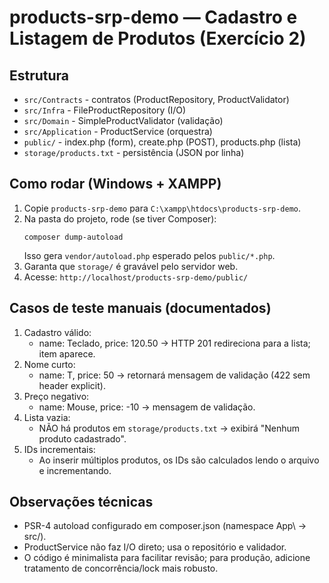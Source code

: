 # products-srp-demo — Cadastro e Listagem de Produtos (Exercício 2)

## Estrutura
- `src/Contracts` - contratos (ProductRepository, ProductValidator)
- `src/Infra` - FileProductRepository (I/O)
- `src/Domain` - SimpleProductValidator (validação)
- `src/Application` - ProductService (orquestra)
- `public/` - index.php (form), create.php (POST), products.php (lista)
- `storage/products.txt` - persistência (JSON por linha)

## Como rodar (Windows + XAMPP)
1. Copie `products-srp-demo` para `C:\xampp\htdocs\products-srp-demo`.
2. Na pasta do projeto, rode (se tiver Composer):
   ```
   composer dump-autoload
   ```
   Isso gera `vendor/autoload.php` esperado pelos `public/*.php`.
3. Garanta que `storage/` é gravável pelo servidor web.
4. Acesse: `http://localhost/products-srp-demo/public/`

## Casos de teste manuais (documentados)
1. Cadastro válido:
   - name: Teclado, price: 120.50 → HTTP 201 redireciona para a lista; item aparece.
2. Nome curto:
   - name: T, price: 50 → retornará mensagem de validação (422 sem header explicit).
3. Preço negativo:
   - name: Mouse, price: -10 → mensagem de validação.
4. Lista vazia:
   - NÃO há produtos em `storage/products.txt` → exibirá "Nenhum produto cadastrado".
5. IDs incrementais:
   - Ao inserir múltiplos produtos, os IDs são calculados lendo o arquivo e incrementando.

## Observações técnicas
- PSR-4 autoload configurado em composer.json (namespace App\ -> src/).
- ProductService não faz I/O direto; usa o repositório e validador.
- O código é minimalista para facilitar revisão; para produção, adicione tratamento de concorrência/lock mais robusto.

